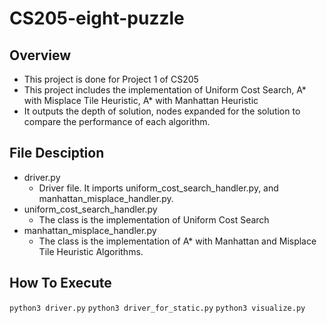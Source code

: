# CS205-eight-puzzle

## Overview

- This project is done for Project 1 of CS205
- This project includes the implementation of Uniform Cost Search, A* with Misplace Tile Heuristic, A* with Manhattan Heuristic
- It outputs the depth of solution, nodes expanded for the solution to compare the performance of each algorithm.

## File Desciption

- driver.py
  - Driver file. It imports uniform_cost_search_handler.py, and manhattan_misplace_handler.py.
- uniform_cost_search_handler.py
  - The class is the implementation of Uniform Cost Search
- manhattan_misplace_handler.py
  - The class is the implementation of A\* with Manhattan and Misplace Tile Heuristic Algorithms.

## How To Execute

`python3 driver.py`
`python3 driver_for_static.py`
`python3 visualize.py`
